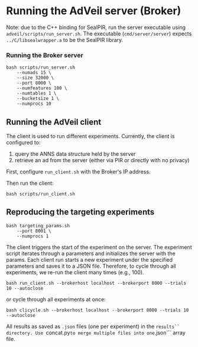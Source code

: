 # Running the AdVeil server (Broker)

Note: due to the C++ binding for SealPIR, run the server executable using ```adveil/scripts/run_server.sh```.
The executable (```cmd/server/server```) expects ```../C/libsealwrapper.a``` to be the SealPIR library. 

### Running the Broker server
```
bash scripts/run_server.sh 
    --numads 15 \
    --size 32000 \
    --port 8000 \
    --numfeatures 100 \
    --numtables 1 \
    --bucketsize 1 \
    --numprocs 10 
```

## Running the AdVeil client
The client is used to run different experiments. 
Currently, the client is configured to:
1) query the ANNS data structure held by the server
2) retrieve an ad from the server (either via PIR or directly with no privacy)

First, configure ```run_client.sh``` with the Broker's IP address. 

Then run the client:
```
bash scripts/run_client.sh
```


## Reproducing the targeting experiments 
```
bash targeting_params.sh 
    --port 8001 \
    --numprocs 1
```
 
The client triggers the start of the experiment on the server.
The experiment script iterates through a parameters and initializes the server with the params. 
Each client run starts a new experiment under the specified parameters and saves it to a JSON file. 
Therefore, to cycle through all experiments, we re-run the client many times (e.g., 100). 
```
bash run_client.sh --brokerhost localhost --brokerport 8000 --trials 10 --autoclose
```
or cycle through all experiments at once:
```
bash clicycle.sh --brokerhost localhost --brokerport 8000 --trials 10 --autoclose
```

All results as saved as ```.json``` files (one per experiment) in the ```results`` directory.
Use ```concat.py``` to merge multiple files into one ```.json``` array file. 
